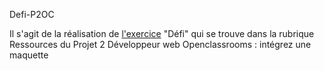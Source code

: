 Defi-P2OC

Il s'agit de la réalisation de [l'exercice](https://s3-eu-west-1.amazonaws.com/course.oc-static.com/projects/Challenge_DW_P2/De%CC%81fi+_+Inte%CC%81grez+une+maquette.pdf) "Défi" qui se trouve dans la rubrique Ressources du Projet 2 Développeur web Openclassrooms : intégrez une maquette
